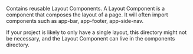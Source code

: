 Contains reusable Layout Components. A Layout Component is a component that composes the layout of a
page. It will often import components such as app-bar, app-footer, app-side-nav.

If your project is likely to only have a single layout, this directory might not be necessary, and
the Layout Component can live in the components directory.

